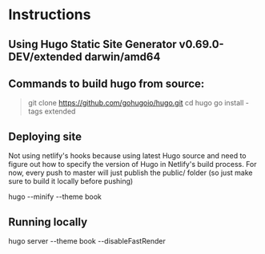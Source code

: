 # Instructions

## Using Hugo Static Site Generator v0.69.0-DEV/extended darwin/amd64

## Commands to build hugo from source:

> git clone https://github.com/gohugoio/hugo.git
> cd hugo
> go install -tags extended

## Deploying site

Not using netlify's hooks because using latest Hugo source and need to figure
out how to specify the version of Hugo in Netlify's build process. For now, every push
to master will just publish the public/ folder (so just make sure to build it
locally before pushing)

hugo --minify --theme book

## Running locally

hugo server --theme book --disableFastRender
